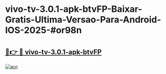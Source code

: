 # vivo-tv-3.0.1-apk-btvFP-Baixar-Gratis-Ultima-Versao-Para-Android-IOS-2025-#or98n

# <h2><a href="https://ainizakaria.my?title=vivo-tv-3.0.1-apk-btvFP&ref=22M">🔗👉 🔴 vivo-tv-3.0.1-apk-btvFP</a></h2>

[![acn](https://github.com/user-attachments/assets/0f9c940e-d8b0-45ae-aac7-cd30a18b3e1c)](https://ainizakaria.my?title=vivo-tv-3.0.1-apk-btvFP&ref=22M)

